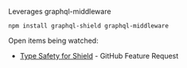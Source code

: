 Leverages  graphql-middleware


`npm install graphql-shield graphql-middleware`

Open items being watched:

* [Type Safety for Shield](https://github.com/maticzav/graphql-shield/issues/466) - GitHub Feature Request